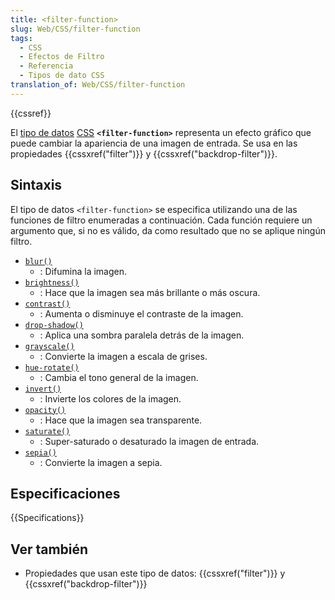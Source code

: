 ```yaml
---
title: <filter-function>
slug: Web/CSS/filter-function
tags:
  - CSS
  - Efectos de Filtro
  - Referencia
  - Tipos de dato CSS
translation_of: Web/CSS/filter-function
---
```


{{cssref}}

El [tipo de datos](/es/docs/Web/CSS/CSS_Types) [CSS](/es/docs/Web/CSS) **`<filter-function>`** representa un efecto gráfico que puede cambiar la apariencia de una imagen de entrada. Se usa en las propiedades {{cssxref("filter")}} y {{cssxref("backdrop-filter")}}.

## Sintaxis

El tipo de datos `<filter-function>` se especifica utilizando una de las funciones de filtro enumeradas a continuación. Cada función requiere un argumento que, si no es válido, da como resultado que no se aplique ningún filtro.

- [`blur()`](/es/docs/Web/CSS/filter-function/blur)
  - : Difumina la imagen.
- [`brightness()`](/es/docs/Web/CSS/filter-function/brightness)
  - : Hace que la imagen sea más brillante o más oscura.
- [`contrast()`](/es/docs/Web/CSS/filter-function/contrast)
  - : Aumenta o disminuye el contraste de la imagen.
- [`drop-shadow()`](/es/docs/Web/CSS/filter-function/drop-shadow)
  - : Aplica una sombra paralela detrás de la imagen.
- [`grayscale()`](/es/docs/Web/CSS/filter-function/grayscale)
  - : Convierte la imagen a escala de grises.
- [`hue-rotate()`](/es/docs/Web/CSS/filter-function/hue-rotate)
  - : Cambia el tono general de la imagen.
- [`invert()`](/es/docs/Web/CSS/filter-function/invert)
  - : Invierte los colores de la imagen.
- [`opacity()`](/es/docs/Web/CSS/filter-function/opacity)
  - : Hace que la imagen sea transparente.
- [`saturate()`](/es/docs/Web/CSS/filter-function/saturate)
  - : Super-saturado o desaturado la imagen de entrada.
- [`sepia()`](/es/docs/Web/CSS/filter-function/sepia)
  - : Convierte la imagen a sepia.

## Especificaciones

{{Specifications}}

## Ver también

- Propiedades que usan este tipo de datos: {{cssxref("filter")}} y {{cssxref("backdrop-filter")}}
